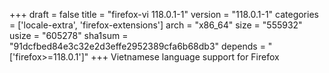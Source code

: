 +++
draft = false
title = "firefox-vi 118.0.1-1"
version = "118.0.1-1"
categories = ['locale-extra', 'firefox-extensions']
arch = "x86_64"
size = "555932"
usize = "605278"
sha1sum = "91dcfbed84e3c32e2d3effe2952389cfa6b68db3"
depends = "['firefox>=118.0.1']"
+++
Vietnamese language support for Firefox